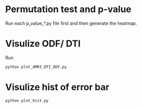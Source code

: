 # Permutation test and p-value
Run each p_value_\*.py file first and then generate the heatmap.

# Visulize ODF/ DTI
Run 
``` bash
python plot_dMRI_DTI_ODF.py
```

# Visulize hist of error bar
``` base
python plot_hist.py
```
